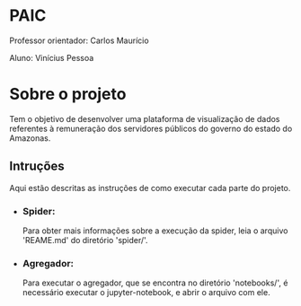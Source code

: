 # PAIC

Professor orientador: Carlos Maurício

Aluno: Vinícius Pessoa

# Sobre o  projeto
Tem o objetivo de desenvolver uma plataforma de visualização de dados referentes à remuneração dos servidores públicos do governo do estado do Amazonas.

## Intruções
Aqui estão descritas as instruções de como executar cada parte do projeto.

- ### Spider: 
    Para obter mais informações sobre a execução da spider, leia o arquivo 'REAME.md' do diretório 'spider/'.
- ### Agregador:
    Para executar o agregador, que se encontra no diretório 'notebooks/', é necessário executar o jupyter-notebook, e abrir o arquivo com ele.